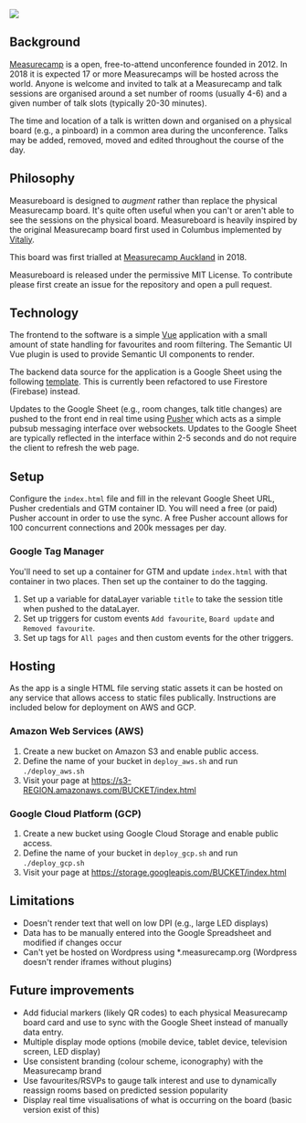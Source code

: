![](https://i.imgur.com/5LYYO2j.png)

## Background

[Measurecamp](https://measurecamp.org/) is a open, free-to-attend unconference founded in 2012. In 2018 it is expected 17 or more Measurecamps will be hosted across the world. Anyone is welcome and invited to talk at a Measurecamp and talk sessions are organised around a set number of rooms (usually 4-6) and a given number of talk slots (typically 20-30 minutes).

The time and location of a talk is written down and organised on a physical board (e.g., a pinboard) in a common area during the unconference. Talks may be added, removed, moved and edited throughout the course of the day.

## Philosophy

Measureboard is designed to *augment* rather than replace the physical Measurecamp board. It's quite often useful when you can't or aren't able to see the sessions on the physical board. Measureboard is heavily inspired by the original Measurecamp board first used in Columbus implemented by [Vitaliy](https://github.com/vitaluha/measurecampboard).

This board was first trialled at [Measurecamp Auckland](http://auckland.measurecamp.org/) in 2018.

Measureboard is released under the permissive MIT License. To contribute please first create an issue for the repository and open a pull request.

## Technology

The frontend to the software is a simple [Vue](https://vuejs.org/) application with a small amount of state handling for favourites and room filtering. The Semantic UI Vue plugin is used to provide Semantic UI components to render.

The backend data source for the application is a Google Sheet using the following [template](https://docs.google.com/spreadsheets/d/1NnJroBAvuceVG3nRrYKySbXVRd5rez9gP0qiF7lKCrc). This is currently been refactored to use Firestore (Firebase) instead.

Updates to the Google Sheet (e.g., room changes, talk title changes) are pushed to the front end in real time using [Pusher](https://pusher.com/) which acts as a simple pubsub messaging interface over websockets. Updates to the Google Sheet are typically reflected in the interface within 2-5 seconds and do not require the client to refresh the web page.

## Setup

Configure the `index.html` file and fill in the relevant Google Sheet URL, Pusher credentials and GTM container ID. You will need a free (or paid) Pusher account in order to use the sync. A free Pusher account allows for 100 concurrent connections and 200k messages per day.

### Google Tag Manager

You'll need to set up a container for GTM and update `index.html` with that container in two places. Then set up the container to do the tagging.

1. Set up a variable for dataLayer variable `title` to take the session title when pushed to the dataLayer.
2. Set up triggers for custom events `Add favourite`, `Board update` and `Removed favourite`.
3. Set up tags for `All pages` and then custom events for the other triggers.

## Hosting

As the app is a single HTML file serving static assets it can be hosted on any service that allows access to static files publically. Instructions are included below for deployment on AWS and GCP.

### Amazon Web Services (AWS)
1. Create a new bucket on Amazon S3 and enable public access.
2. Define the name of your bucket in `deploy_aws.sh` and run `./deploy_aws.sh`
3. Visit your page at https://s3-REGION.amazonaws.com/BUCKET/index.html

### Google Cloud Platform (GCP)
1. Create a new bucket using Google Cloud Storage and enable public access.
2. Define the name of your bucket in `deploy_gcp.sh` and run `./deploy_gcp.sh`
3. Visit your page at https://storage.googleapis.com/BUCKET/index.html

## Limitations

- Doesn't render text that well on low DPI (e.g., large LED displays)
- Data has to be manually entered into the Google Spreadsheet and modified if changes occur
- Can't yet be hosted on Wordpress using *.measurecamp.org (Wordpress doesn't render iframes without plugins)

## Future improvements

- Add fiducial markers (likely QR codes) to each physical Measurecamp board card and use to sync with the Google Sheet instead of manually data entry.
- Multiple display mode options (mobile device, tablet device, television screen, LED display)
- Use consistent branding (colour scheme, iconography) with the Measurecamp brand
- Use favourites/RSVPs to gauge talk interest and use to dynamically reassign rooms based on predicted session popularity
- Display real time visualisations of what is occurring on the board (basic version exist of this)


